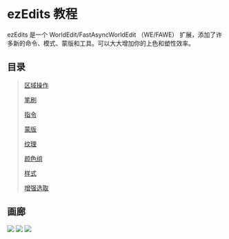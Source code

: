 # ezEdits 教程

ezEdits 是一个 WorldEdit/FastAsyncWorldEdit （WE/FAWE） 扩展，添加了许多新的命令、模式、蒙版和工具。可以大大增加你的上色和塑性效率。

## 目录

> [区域操作](./2.region.md)
>
> [笔刷](./brushes.md)
> 
> [指令](./commands.md)
>
> [蒙版](./masks.md)
>
> [纹理](./noise.md)
>
> [颜色组](./palettes.md)
>
> [样式](./patterns.md)
>
> [增强选取](./superwand.md)

## 画廊

![](change-colors.gif)
![](flow.png)
![](lava.png)
